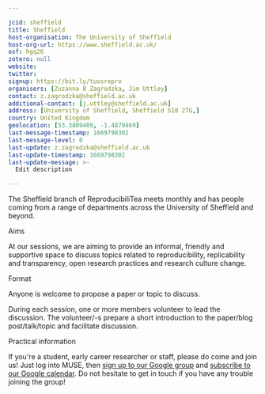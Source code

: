 ```yaml
---

jcid: sheffield
title: Sheffield
host-organisation: The University of Sheffield
host-org-url: https://www.sheffield.ac.uk/
osf: hgq26
zotero: null
website: 
twitter: 
signup: https://bit.ly/tuosrepro
organisers: [Zuzanna B Zagrodzka, Jim Uttley]
contact: z.zagrodzka@sheffield.ac.uk
additional-contact: [j.uttley@sheffield.ac.uk]
address: [University of Sheffield, Sheffield S10 2TG,]
country: United Kingdom
geolocation: [53.3809409, -1.4879469]
last-message-timestamp: 1669798302
last-message-level: 0
last-update: z.zagrodzka@sheffield.ac.uk
last-update-timestamp: 1669798302
last-update-message: >-
  Edit description 

---
```


The Sheffield branch of ReproducibiliTea meets monthly and has people coming from a range of departments across the University of Sheffield and beyond.

Aims

At our sessions, we are aiming to provide an informal, friendly and supportive space to discuss topics related to reproducibility, replicability and transparency, open research practices and research culture change.

Format

Anyone is welcome to propose a paper or topic to discuss. 

During each session, one or more members volunteer to lead the discussion. The volunteer/-s prepare a short introduction to the paper/blog post/talk/topic and facilitate discussion. 


Practical information

If you're a student, early career researcher or staff, please do come and join us!  Just log into MUSE, then [sign up to our Google group](https://bit.ly/tuosrepro) and [subscribe to our Google calendar](https://calendar.google.com/calendar/u/0?cid=Y19jcmJkYm8wbHVwNXJmZDlnam90aHN2MWRxMEBncm91cC5jYWxlbmRhci5nb29nbGUuY29t).
Do not hesitate to get in touch if you have any trouble joining the group!
